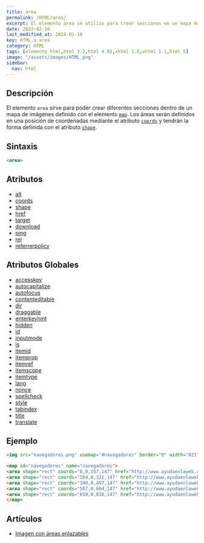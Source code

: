 ```yaml
---
title: area
permalink: /HTML/area/
excerpt: El elemento area se utiliza para crear secciones en un mapa de imágenes definido por el elemento map. Las áreas se definen con coordenadas y formas específicas. Atributos y ejemplos disponibles.
date: 2023-02-10
last_modified_at: 2024-01-10
key: HTML.a.area
category: HTML
tags: [elemento html,html 3.2,html 4.01,xhtml 1.0,xhtml 1.1,html 5]
image: "/assets/images/HTML.png"
sidebar:
  nav: html
---
```


## Descripción


El elemento `area` sirve para poder crear diferentes secciones dentro de un mapa de imágenes definido con el elemento [`map`](https://www.w3api.com/HTML/map). Los áreas serán definidos en una posición de coordenadas mediante el atributo [`coords`](https://www.w3api.com/HTML/area/coords) y tendrán la forma definida con el atributo [`shape`](https://www.w3api.com/HTML/area/shape).


## Sintaxis


```html
<area>
```


## Atributos

- [alt](/HTML/area/alt/)
- [coords](/HTML/area/coords/)
- [shape](/HTML/area/shape/)
- [href](/HTML/area/href/)
- [target](/HTML/area/target/)
- [download](/HTML/area/download/)
- [ping](/HTML/area/ping/)
- [rel](/HTML/area/rel/)
- [referrerpolicy](/HTML/area/referrerpolicy/)

## Atributos Globales

- [accesskey](/HTML/accesskey/)
- [autocapitalize](/HTML/autocapitalize/)
- [autofocus](/HTML/autofocus/)
- [contenteditable](/HTML/contenteditable/)
- [dir](/HTML/dir/)
- [draggable](/HTML/draggable/)
- [enterkeyhint](/HTML/enterkeyhint/)
- [hidden](/HTML/hidden/)
- [id](https://www.manualweb.net/HTML/id/)
- [inputmode](/HTML/inputmode/)
- [is](/HTML/is/)
- [itemid](/HTML/itemid/)
- [itemprop](/HTML/itemprop/)
- [itemref](/HTML/itemref/)
- [itemscope](/HTML/itemscope/)
- [itemtype](/HTML/itemtype/)
- [lang](/HTML/lang/)
- [nonce](/HTML/nonce/)
- [spellcheck](/HTML/spellcheck/)
- [style](/HTML/style/)
- [tabindex](/HTML/tabindex/)
- [title](/HTML/title/)
- [translate](/HTML/translate/)

## Ejemplo


```html
<img src="navegadores.png" usemap="#navegadores" border="0" width="821" height="152" alt="Navegadores" />

<map id="navegadores" name="navegadores">
<area shape="rect" coords="0,0,157,147" href="http://www.ayudaenlaweb.com/navegadores/que-es-internet-explorer/" alt="Internet Explorer" title="Internet Explorer"    />
<area shape="rect" coords="164,0,321,147" href="http://www.ayudaenlaweb.com/navegadores/que-es-firefox/" alt="Firefox" title="Firefox"    />
<area shape="rect" coords="340,0,497,147" href="http://www.ayudaenlaweb.com/navegadores/que-es-google-chrome/" alt="Google Chrome" title="Google Chrome"    />
<area shape="rect" coords="507,0,664,147" href="http://www.ayudaenlaweb.com/navegadores/que-es-safari/" alt="Safari" title="Safari"    />
<area shape="rect" coords="659,0,816,147" href="http://www.ayudaenlaweb.com/navegadores/que-es-opera/" alt="Opera" title="Opera"    />
</map>
```


## Artículos

- [Imagen con áreas enlazables](http://lineadecodigo.com/html/imagen-con-areas-enlazables/)
